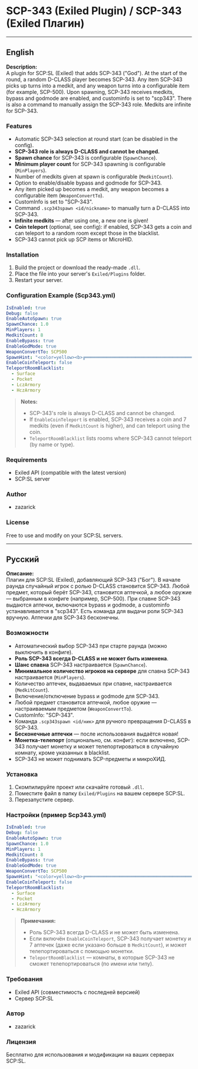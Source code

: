 # SCP-343 (Exiled Plugin) / SCP-343 (Exiled Плагин)

---

## English

**Description:**  
A plugin for SCP:SL (Exiled) that adds SCP-343 ("God"). At the start of the round, a random D-CLASS player becomes SCP-343. Any item SCP-343 picks up turns into a medkit, and any weapon turns into a configurable item (for example, SCP-500). Upon spawning, SCP-343 receives medkits, bypass and godmode are enabled, and custominfo is set to "scp343". There is also a command to manually assign the SCP-343 role. Medkits are infinite for SCP-343.

### Features

- Automatic SCP-343 selection at round start (can be disabled in the config).
- **SCP-343 role is always D-CLASS and cannot be changed.**
- **Spawn chance** for SCP-343 is configurable (`SpawnChance`).
- **Minimum player count** for SCP-343 spawning is configurable (`MinPlayers`).
- Number of medkits given at spawn is configurable (`MedkitCount`).
- Option to enable/disable bypass and godmode for SCP-343.
- Any item picked up becomes a medkit, any weapon becomes a configurable item (`WeaponConvertTo`).
- CustomInfo is set to "SCP-343".
- Command `.scp343spawn <id/nickname>` to manually turn a D-CLASS into SCP-343.
- **Infinite medkits** — after using one, a new one is given!
- **Coin teleport** (optional, see config): if enabled, SCP-343 gets a coin and can teleport to a random room except those in the blacklist.
- SCP-343 cannot pick up SCP items or MicroHID.

### Installation

1. Build the project or download the ready-made `.dll`.
2. Place the file into your server's `Exiled/Plugins` folder.
3. Restart your server.

### Configuration Example (Scp343.yml)

```yaml
IsEnabled: true
Debug: false
EnableAutoSpawn: true
SpawnChance: 1.0
MinPlayers: 1
MedkitCount: 8
EnableBypass: true
EnableGodMode: true
WeaponConvertTo: SCP500
SpawnHint: "<color=yellow><b>╔══════════════════════════════════════════════╗\n    Ты — <color=#FFD700>SCP-343 (БОГ)</color>!\n\n  — Все предметы, которые ты подберёшь, <color=#00ff00>становятся аптечками</color>.\n  — Всё оружие, которое ты подберёшь, <color=#ff6666>превращается в SCP-500</color>.\n  — При спавне ты получаешь <color=#00bfff>8 аптечек</color>, <color=#FFA500>bypass</color> и <color=#FFA500>godmode</color>.\n  — CustomInfo: <color=#FFD700>scp343</color>\n╚══════════════════════════════════════════════╝</b></color>"
EnableCoinTeleport: false
TeleportRoomBlacklist:
  - Surface
  - Pocket
  - LczArmory
  - HczArmory
```

> **Notes:**
> - SCP-343's role is always D-CLASS and cannot be changed.
> - If `EnableCoinTeleport` is enabled, SCP-343 receives a coin and 7 medkits (even if `MedkitCount` is higher), and can teleport using the coin.
> - `TeleportRoomBlacklist` lists rooms where SCP-343 cannot teleport (by name or type).

### Requirements

- Exiled API (compatible with the latest version)
- SCP:SL server

### Author

- zazarick

### License

Free to use and modify on your SCP:SL servers.

---

## Русский

**Описание:**  
Плагин для SCP:SL (Exiled), добавляющий SCP-343 ("Бог"). В начале раунда случайный игрок с ролью D-CLASS становится SCP-343. Любой предмет, который берёт SCP-343, становится аптечкой, а любое оружие — выбранным в конфиге (например, SCP-500). При спавне SCP-343 выдаются аптечки, включаются bypass и godmode, а custominfo устанавливается в "scp343". Есть команда для выдачи роли SCP-343 вручную. Аптечки для SCP-343 бесконечны.

### Возможности

- Автоматический выбор SCP-343 при старте раунда (можно выключить в конфиге).
- **Роль SCP-343 всегда D-CLASS и не может быть изменена**.
- **Шанс спавна** SCP-343 настраивается (`SpawnChance`).
- **Минимальное количество игроков на сервере** для спавна SCP-343 настраивается (`MinPlayers`).
- Количество аптечек, выдаваемых при спавне, настраивается (`MedkitCount`).
- Включение/отключение bypass и godmode для SCP-343.
- Любой предмет становится аптечкой, любое оружие — настраиваемым предметом (`WeaponConvertTo`).
- CustomInfo: "SCP-343".
- Команда `.scp343spawn <id/ник>` для ручного превращения D-CLASS в SCP-343.
- **Бесконечные аптечки** — после использования выдаётся новая!
- **Монетка-телепорт** (опционально, см. конфиг): если включено, SCP-343 получает монетку и может телепортироваться в случайную комнату, кроме указанных в blacklist.
- SCP-343 не может поднимать SCP-предметы и микроХИД.

### Установка

1. Скомпилируйте проект или скачайте готовый `.dll`.
2. Поместите файл в папку `Exiled/Plugins` на вашем сервере SCP:SL.
3. Перезапустите сервер.

### Настройки (пример Scp343.yml)

```yaml
IsEnabled: true
Debug: false
EnableAutoSpawn: true
SpawnChance: 1.0
MinPlayers: 1
MedkitCount: 8
EnableBypass: true
EnableGodMode: true
WeaponConvertTo: SCP500
SpawnHint: "<color=yellow><b>╔══════════════════════════════════════════════╗\n    Ты — <color=#FFD700>SCP-343 (БОГ)</color>!\n\n  — Все предметы, которые ты подберёшь, <color=#00ff00>становятся аптечками</color>.\n  — Всё оружие, которое ты подберёшь, <color=#ff6666>превращается в SCP-500</color>.\n  — При спавне ты получаешь <color=#00bfff>8 аптечек</color>, <color=#FFA500>bypass</color> и <color=#FFA500>godmode</color>.\n  — CustomInfo: <color=#FFD700>scp343</color>\n╚══════════════════════════════════════════════╝</b></color>"
EnableCoinTeleport: false
TeleportRoomBlacklist:
  - Surface
  - Pocket
  - LczArmory
  - HczArmory
```

> **Примечания:**
> - Роль SCP-343 всегда D-CLASS и не может быть изменена.
> - Если включён `EnableCoinTeleport`, SCP-343 получает монетку и 7 аптечек (даже если указано больше в `MedkitCount`), и может телепортироваться с помощью монетки.
> - `TeleportRoomBlacklist` — комнаты, в которые SCP-343 не сможет телепортироваться (по имени или типу).

### Требования

- Exiled API (совместимость с последней версией)
- Сервер SCP:SL

### Автор

- zazarick

### Лицензия

Бесплатно для использования и модификации на ваших серверах SCP:SL.
